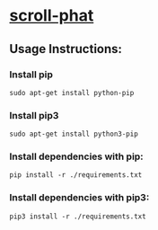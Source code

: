 # [scroll-phat]

## Usage Instructions:

### Install pip
`sudo apt-get install python-pip`

### Install pip3
`sudo apt-get install python3-pip`

### Install dependencies with pip:
`pip install -r ./requirements.txt`

### Install dependencies with pip3:
`pip3 install -r ./requirements.txt`

[scroll-phat]: https://shop.pimoroni.com/products/scroll-phat